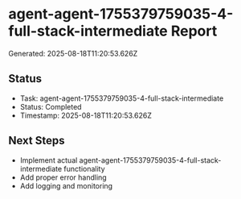 # agent-agent-1755379759035-4-full-stack-intermediate Report

Generated: 2025-08-18T11:20:53.626Z

## Status
- Task: agent-agent-1755379759035-4-full-stack-intermediate
- Status: Completed
- Timestamp: 2025-08-18T11:20:53.626Z

## Next Steps
- Implement actual agent-agent-1755379759035-4-full-stack-intermediate functionality
- Add proper error handling
- Add logging and monitoring
